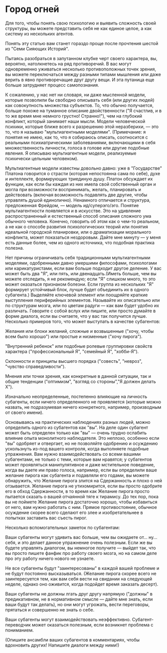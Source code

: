 # Город огней
Для того, чтобы понять свою психологию и выявить сложность своей структуры, вы можете представить себя не как единое целое, а как систему из нескольких агентов.

Понять эту статью вам станет гораздо проще после прочтения шестой из "Семи Сияющих Историй".

Пытаясь разобраться в запутанном клубке черт своего характера, вы, вероятно, натолкнетесь на ряд противоречий. В вас могут одновременно уживаться несколько противоположных точек зрения, вы можете переключаться между разными типами мышления или даже верить в явно противоречащие друг другу вещи. И эта путаница еще больше затрудняет процесс самопознания.

К сожалению, у нас нет ни словаря, ни даже мысленной модели, которые позволили бы свободно описывать себя (или других людей) как совокупность множества субъектов. То, что обычно получается, больше похоже на туманное описание двойственности ("Я счастлив, и в то же время мне немного грустно! Странно!"), чем на глубокий конфликт, который занимает наши мысли. Модели человеческой психики, которые ближе всего к разрешению этой неразберихи, — это то, что я называю "мультиагентными моделями". (Примечание: я понятия не имею, как то, что я собираюсь описать, соотносится с реальными психиатрическими заболеваниями, включающими в себя множественность личности, голоса в голове или другие подобные явления. Я описываю мультиагентные модели, реализуемые психически цельным человеком).

Мультиагентные модели известны довольно давно: уже в "Государстве" Платона говорится о страсти (которая непостоянна сама по себе), духе и интеллекте, формирующих триединую душу. Платон обсуждает их функции, как если бы каждая из них имела свой собственный орган и могла при возможности воспринимать, желать, планировать и действовать (включая возможность подавлять две другие, чтобы управлять душой единолично). Ненамного отличается и структура, предложенная Фрейдом, — модель ид/суперэго/эго. Понятие мультиагентности появляется и в искусстве. Это на удивление распространенный и естественный способ описания сложного ума обычного человека. Конечно, говорить об этом как о чем-то реальном, а не как о способе развития психологических теорий или понятия идеальной городской планировки, или о драматизации морального конфликта, может показаться нездоровым. Дайте мне минуту — у меня есть данные более, чем из одного источника, что подобная практика полезна.

Нет причины ограничивать себя традиционными мультиагентными моделями, одобренными давно умершими философами, психологами или карикатуристами, если вам больше подходит другое деление. У вас может быть два "Я", или пять, или двенадцать.(Иметь больше, чем вы можете отследить, я не рекомендую; если "Я" слишком много, то это может оказаться признаком болезни. Если группа из нескольких "Я" формирует устойчивый блок, лучше будет объединить их в одного субагента.) Выделяйте ключевой элемент или поощряйте краткие выступления периферийных элементов. Называйте их описательно или по структурам мозга, или по цветам радуги — как вам будет удобно их различать. Говорите с собой вслух или пишите, или просто думайте в форме диалога, если вы считаете, что у вас так получится лучше. Несколько примеров того, что может выступать в качестве субагентов:

Желания или блоки желаний, сложные и возвышенные ("хочу, чтобы всем было хорошо") или простые и низменные ("хочу пирога").

"Внутренний ребенок" или подобные ролевые группировки свойств характера ("профессиональный Я", "семейный Я", "хобби-Я").

Склонности и принципы высшего порядка ("совесть", "невроз", "чувство справедливости").

Мнения или точки зрения, как конкретные в данной ситуации, так и общие тенденции ("оптимизм", "взгляд со стороны","Я должен делать Х").

Изначально неопределенные, постепенно влияющие на личность субагенты, если ничего определенного не проявляется (которые можно назвать, не подразумевая ничего конкретного, например, производным от своего имени).

Основываясь на практических наблюдениях разных людей, можно определить одного из субагентов как "вы". На деле один субагент может быть определен только как "вы" — очень трудно ослабить влияние опыта монолитного наблюдателя. Это неплохо, особенно если "вы" одобряет и отвергает, но не позволяйте одобрению и осуждению ускользнуть из-под вашего контроля, когда выполняете подобные упражнения. Вам нужно взаимодействовать со всеми вашими субагентами, не только с теми, которые вам нравятся; у субагентов может проявляться манипулятивное и даже мстительное поведение, когда вы даете им право голоса, например, если вы определили ваше желание пирога как субагента и подавляли его годами, вы можете обнаружить, что Желание пирога злится на Сдержанность и плохо о ней отзывается. Желание пирога не утихомирится, если вы просто одобрите его в обход Сдержанности, в то время как Желание пирога просто пытается сказать о вашей отчаянной тяге к тирамису. До тех пор, пока вы не поймете Желание пирога достаточно хорошо, чтобы избавиться от него, вам нужно работать с ним. Прямое противостояние, обычное осуждение скорее всего сделают его злее и изобретательнее в попытках заставить вас съесть пирог.

Несколько вспомогательных заметок по субагентам:

Ваши субагенты могут удивить вас больше, чем вы ожидаете от... ну... себя, и это делает данное упражнение очень полезным. Если же вы будете управлять диалогом, вы немногое получите — выйдет так, что вы просто пишете фанфик про работу своего мозга, но на самом деле про эту работу ничего нового не узнаете.

Не все субагенты будут "заинтересованы" в каждой вашей проблеме и не будут постоянно высказываться. (Желание пирога скорее всего не заинтересуется тем, как вам себя вести на свидании на следующей неделе, однако оно оживится, когда подойдет время заказать десерт).

Ваши субагенты не должны лгать друг другу напрямую ("должны" в предикативном, не в нормативном смысле — дайте мне знать, если ваши будут так делать), но они могут угрожать, вести переговоры, прятаться и совершенно не знать о себе.

Ваши субагенты могут взаимодействовать неэффективно. Субагент-переводчик может оказаться полезным, если возникнет проблема с пониманием.

(Опишите ансамбли ваших субагентов в комментариях, чтобы вдохновить других! Напишите диалоги между ними!)
